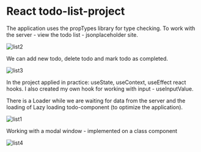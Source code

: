 # React todo-list-project

The application uses the propTypes library for type checking.
To work with the server - view the todo list - jsonplaceholder site.

![list2](https://user-images.githubusercontent.com/58369971/111067819-9a318c80-84ce-11eb-97bf-26e18eea5a53.png)

We can add new todo, delete todo and mark todo as completed.

![list3](https://user-images.githubusercontent.com/58369971/111067820-9a318c80-84ce-11eb-84f8-f90778cb605b.png)

In the project applied in practice: useState, useContext, useEffect react hooks.
I also created my own hook for working with input - useInputValue.

There is a Loader while we are waiting for data from the server and the loading of Lazy loading todo-component (to optimize the application).

![list1](https://user-images.githubusercontent.com/58369971/111067818-9998f600-84ce-11eb-9dcd-eb2889163c67.png)

Working with a modal window - implemented on a class component

![list4](https://user-images.githubusercontent.com/58369971/111067821-9aca2300-84ce-11eb-9dc3-d57105263ec4.png)
